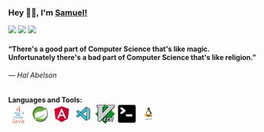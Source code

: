 ### Hey 👋🏽, I'm [Samuel!](https://samucafreitas.github.io)
<p>
  <img src="https://img.shields.io/badge/Front End-Angular-ed3b3b"/>
  <img src="https://img.shields.io/badge/Back End-Java-1ca0f1"/>
  <img src="https://badges.frapsoft.com/os/v2/open-source.svg?v=103"/>
</p>
<!--
[![Twitter Badge](https://img.shields.io/badge/-Twitter-1ca0f1?style=flat-square&labelColor=1ca0f1&logo=twitter&logoColor=white&link=https://twitter.com/samucadev)](https://twitter.com/samucadev)
[![Facebook Badge](https://img.shields.io/badge/-Facebook-0778E9?style=flat-square&labelColor=0778E9&logo=facebook&logoColor=white&link=https://www.facebook.com/samuel.bugs.9)](https://www.facebook.com/samuel.bugs.9)
[![Linkedin Badge](https://img.shields.io/badge/-LinkedIn-blue?style=flat-square&logo=Linkedin&logoColor=white&link=https://www.linkedin.com/in/samucafreitas/)](https://www.linkedin.com/in/samucafreitas/)
[![Quora Badge](https://img.shields.io/badge/-Quora-b92b27?style=flat-square&labelColor=b92b27&logo=quora&logoColor=white&link=https://www.quora.com/profile/Sam-Uel-60)](https://www.quora.com/profile/Sam-Uel-60)-->

#### “There's a good part of Computer Science that's like magic.<br>Unfortunately there's a bad part of Computer Science that's like religion.”

###### ― Hal Abelson

**Languages and Tools:**  
<code><img height="40" src="https://raw.githubusercontent.com/samucafreitas/samucafreitas/master/imgs/java.jpg"></code>
<code><img height="40" src="https://raw.githubusercontent.com/samucafreitas/samucafreitas/master/imgs/spring.png"></code>
<code><img height="40" src="https://raw.githubusercontent.com/samucafreitas/samucafreitas/master/imgs/angular.png"></code>
<code><img height="40" src="https://raw.githubusercontent.com/samucafreitas/samucafreitas/master/imgs/vscode.png"></code>
<code><img height="40" src="https://raw.githubusercontent.com/samucafreitas/samucafreitas/master/imgs/vim.webp"></code>
<code><img height="40" src="https://raw.githubusercontent.com/samucafreitas/samucafreitas/master/imgs/terminal.png"></code>
<code><img height="40" src="https://raw.githubusercontent.com/samucafreitas/samucafreitas/master/imgs/linux.png"></code>

<!--
**samucafreitas/samucafreitas** is a ✨ _special_ ✨ repository because its `README.md` (this file) appears on your GitHub profile.

Here are some ideas to get you started:

- 🔭 I’m currently working on ...
- 🌱 I’m currently learning ...
- 👯 I’m looking to collaborate on ...
- 🤔 I’m looking for help with ...
- 💬 Ask me about ...
- 📫 How to reach me: ...
- 😄 Pronouns: ...
- ⚡ Fun fact: ...
-->
